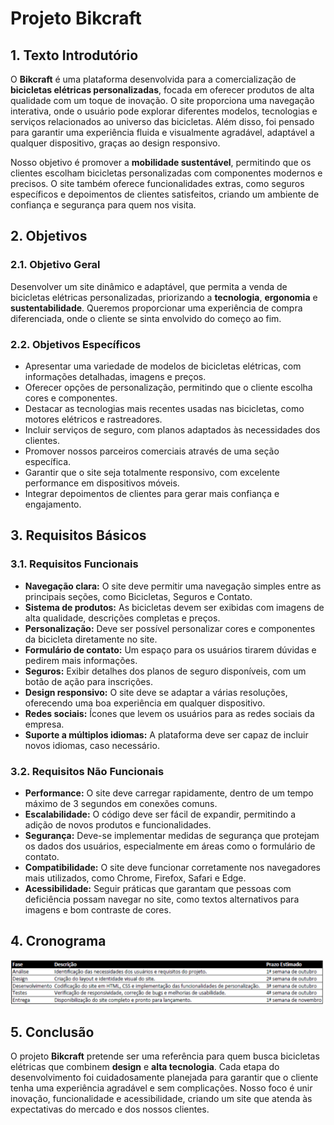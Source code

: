 # Projeto Bikcraft

## 1. Texto Introdutório
O **Bikcraft** é uma plataforma desenvolvida para a comercialização de **bicicletas elétricas personalizadas**, focada em oferecer produtos de alta qualidade com um toque de inovação. O site proporciona uma navegação interativa, onde o usuário pode explorar diferentes modelos, tecnologias e serviços relacionados ao universo das bicicletas. Além disso, foi pensado para garantir uma experiência fluida e visualmente agradável, adaptável a qualquer dispositivo, graças ao design responsivo.

Nosso objetivo é promover a **mobilidade sustentável**, permitindo que os clientes escolham bicicletas personalizadas com componentes modernos e precisos. O site também oferece funcionalidades extras, como seguros específicos e depoimentos de clientes satisfeitos, criando um ambiente de confiança e segurança para quem nos visita.

## 2. Objetivos

### 2.1. Objetivo Geral
Desenvolver um site dinâmico e adaptável, que permita a venda de bicicletas elétricas personalizadas, priorizando a **tecnologia**, **ergonomia** e **sustentabilidade**. Queremos proporcionar uma experiência de compra diferenciada, onde o cliente se sinta envolvido do começo ao fim.

### 2.2. Objetivos Específicos
- Apresentar uma variedade de modelos de bicicletas elétricas, com informações detalhadas, imagens e preços.
- Oferecer opções de personalização, permitindo que o cliente escolha cores e componentes.
- Destacar as tecnologias mais recentes usadas nas bicicletas, como motores elétricos e rastreadores.
- Incluir serviços de seguro, com planos adaptados às necessidades dos clientes.
- Promover nossos parceiros comerciais através de uma seção específica.
- Garantir que o site seja totalmente responsivo, com excelente performance em dispositivos móveis.
- Integrar depoimentos de clientes para gerar mais confiança e engajamento.

## 3. Requisitos Básicos

### 3.1. Requisitos Funcionais
- **Navegação clara:** O site deve permitir uma navegação simples entre as principais seções, como Bicicletas, Seguros e Contato.
- **Sistema de produtos:** As bicicletas devem ser exibidas com imagens de alta qualidade, descrições completas e preços.
- **Personalização:** Deve ser possível personalizar cores e componentes da bicicleta diretamente no site.
- **Formulário de contato:** Um espaço para os usuários tirarem dúvidas e pedirem mais informações.
- **Seguros:** Exibir detalhes dos planos de seguro disponíveis, com um botão de ação para inscrições.
- **Design responsivo:** O site deve se adaptar a várias resoluções, oferecendo uma boa experiência em qualquer dispositivo.
- **Redes sociais:** Ícones que levem os usuários para as redes sociais da empresa.
- **Suporte a múltiplos idiomas:** A plataforma deve ser capaz de incluir novos idiomas, caso necessário.

### 3.2. Requisitos Não Funcionais
- **Performance:** O site deve carregar rapidamente, dentro de um tempo máximo de 3 segundos em conexões comuns.
- **Escalabilidade:** O código deve ser fácil de expandir, permitindo a adição de novos produtos e funcionalidades.
- **Segurança:** Deve-se implementar medidas de segurança que protejam os dados dos usuários, especialmente em áreas como o formulário de contato.
- **Compatibilidade:** O site deve funcionar corretamente nos navegadores mais utilizados, como Chrome, Firefox, Safari e Edge.
- **Acessibilidade:** Seguir práticas que garantam que pessoas com deficiência possam navegar no site, como textos alternativos para imagens e bom contraste de cores.

## 4. Cronograma
![TAbela 1 - Cronograma do projeto](cronograma.png)

## 5. Conclusão
O projeto **Bikcraft** pretende ser uma referência para quem busca bicicletas elétricas que combinem **design** e **alta tecnologia**. Cada etapa do desenvolvimento foi cuidadosamente planejada para garantir que o cliente tenha uma experiência agradável e sem complicações. Nosso foco é unir inovação, funcionalidade e acessibilidade, criando um site que atenda às expectativas do mercado e dos nossos clientes.
